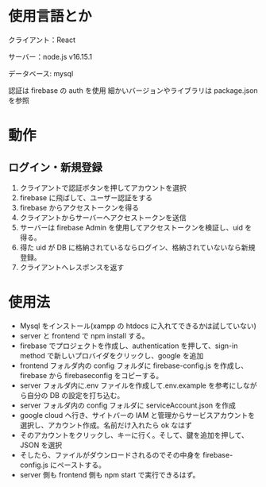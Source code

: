# 使用言語とか

クライアント：React

サーバー：node.js v16.15.1

データベース: mysql

認証は firebase の auth を使用
細かいバージョンやライブラリは package.json を参照

# 動作

## ログイン・新規登録

1. クライアントで認証ボタンを押してアカウントを選択
2. firebase に飛ばして、ユーザー認証をする
3. firebase からアクセストークンを得る
4. クライアントからサーバーへアクセストークンを送信
5. サーバーは firebase Admin を使用してアクセストークンを検証し、uid を得る。
6. 得た uid が DB に格納されているならログイン、格納されていないなら新規登録。
7. クライアントへレスポンスを返す

# 使用法

- Mysql をインストール(xampp の htdocs に入れてできるかは試していない)
- server と frontend で npm install する。
- firebase でプロジェクトを作成し、authentication を押して、sign-in method で新しいプロバイダをクリックし、google を追加
- frontend フォルダ内の config フォルダに firebase-config.js を作成し、firebase から firebaseconfig をコピーする。
- server フォルダ内に.env ファイルを作成して.env.example を参考にしながら自分の DB の設定を打ち込む。
- server フォルダ内の config フォルダに serviceAccount.json を作成
- google cloud へ行き、サイトバーの IAM と管理からサービスアカウントを選択し、アカウント作成。名前だけ入れたら ok なはず
- そのアカウントをクリックし、キーに行く。そして、鍵を追加を押して、JSON を選択
- そしたら、ファイルがダウンロードされるのでその中身を firebase-config.js にペーストする。
- server 側も frontend 側も npm start で実行できるはず。

